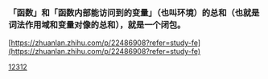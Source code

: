 ### 「函数」和「函数内部能访问到的变量」（也叫环境）的总和（也就是词法作用域和变量对像的总和），就是一个闭包。
[https://zhuanlan.zhihu.com/p/22486908?refer=study-fe](https://zhuanlan.zhihu.com/p/22486908?refer=study-fe)

[12312](https://pic1.zhimg.com/80/v2-2d16967becf2df18358d62a84d0595e7_hd.jpg)

